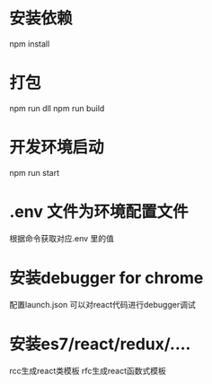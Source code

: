 # 安装依赖

npm install

# 打包

npm run dll
npm run build

# 开发环境启动

npm run start

# .env 文件为环境配置文件

根据命令获取对应.env 里的值

# 安装debugger for chrome

配置launch.json 可以对react代码进行debugger调试

# 安装es7/react/redux/.... 

rcc生成react类模板
rfc生成react函数式模板
